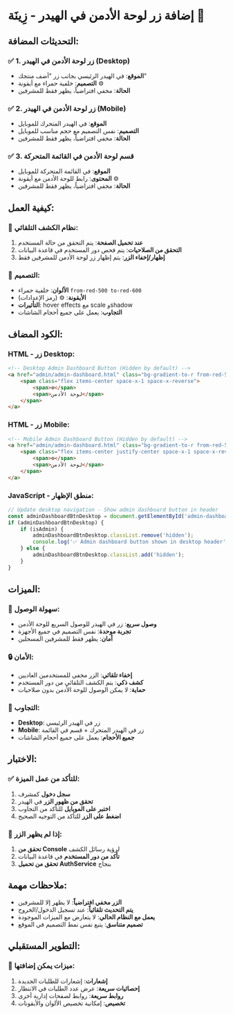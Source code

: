 # إضافة زر لوحة الأدمن في الهيدر - زِينَة 🎯

## التحديثات المضافة:

### ✅ 1. زر لوحة الأدمن في الهيدر (Desktop)
- **الموقع**: في الهيدر الرئيسي بجانب زر "أضف منتجك"
- **التصميم**: خلفية حمراء مع أيقونة ⚙️
- **الحالة**: مخفي افتراضياً، يظهر فقط للمشرفين

### ✅ 2. زر لوحة الأدمن في الهيدر (Mobile)
- **الموقع**: في الهيدر المتحرك للموبايل
- **التصميم**: نفس التصميم مع حجم مناسب للموبايل
- **الحالة**: مخفي افتراضياً، يظهر فقط للمشرفين

### ✅ 3. قسم لوحة الأدمن في القائمة المتحركة
- **الموقع**: في القائمة المتحركة للموبايل
- **المحتوى**: رابط للوحة الأدمن مع أيقونة ⚙️
- **الحالة**: مخفي افتراضياً، يظهر فقط للمشرفين

## كيفية العمل:

### 🔐 نظام الكشف التلقائي:
1. **عند تحميل الصفحة**: يتم التحقق من حالة المستخدم
2. **التحقق من الصلاحيات**: يتم فحص دور المستخدم في قاعدة البيانات
3. **إظهار/إخفاء الزر**: يتم إظهار زر لوحة الأدمن للمشرفين فقط

### 🎨 التصميم:
- **الألوان**: خلفية حمراء `from-red-500 to-red-600`
- **الأيقونة**: ⚙️ (رمز الإعدادات)
- **التأثيرات**: hover effects مع scale وshadow
- **التجاوب**: يعمل على جميع أحجام الشاشات

## الكود المضاف:

### HTML - زر Desktop:
```html
<!-- Desktop Admin Dashboard Button (Hidden by default) -->
<a href="admin/admin-dashboard.html" class="bg-gradient-to-r from-red-500 to-red-600 text-white text-xs px-3 py-2 rounded-lg font-semibold hover:from-red-600 hover:to-red-700 transform hover:scale-105 transition-all duration-200 hidden" id="admin-dashboard-btn-desktop">
    <span class="flex items-center space-x-1 space-x-reverse">
        <span>⚙️</span>
        <span>لوحة الأدمن</span>
    </span>
</a>
```

### HTML - زر Mobile:
```html
<!-- Mobile Admin Dashboard Button (Hidden by default) -->
<a href="admin/admin-dashboard.html" class="bg-gradient-to-r from-red-500 to-red-600 text-white text-xs px-2 py-2 rounded-lg font-semibold hover:from-red-600 hover:to-red-700 transform hover:scale-105 transition-all duration-200 text-center hidden" id="admin-dashboard-btn-mobile">
    <span class="flex items-center justify-center space-x-1 space-x-reverse">
        <span>⚙️</span>
        <span>لوحة الأدمن</span>
    </span>
</a>
```

### JavaScript - منطق الإظهار:
```javascript
// Update desktop navigation - Show admin dashboard button in header
const adminDashboardBtnDesktop = document.getElementById('admin-dashboard-btn-desktop');
if (adminDashboardBtnDesktop) {
    if (isAdmin) {
        adminDashboardBtnDesktop.classList.remove('hidden');
        console.log('✅ Admin dashboard button shown in desktop header');
    } else {
        adminDashboardBtnDesktop.classList.add('hidden');
    }
}
```

## الميزات:

### 🚀 سهولة الوصول:
- **وصول سريع**: زر في الهيدر للوصول السريع للوحة الأدمن
- **تجربة موحدة**: نفس التصميم في جميع الأجهزة
- **أمان**: يظهر فقط للمشرفين المسجلين

### 🔒 الأمان:
- **إخفاء تلقائي**: الزر مخفي للمستخدمين العاديين
- **كشف ذكي**: يتم الكشف التلقائي من دور المستخدم
- **حماية**: لا يمكن الوصول للوحة الأدمن بدون صلاحيات

### 📱 التجاوب:
- **Desktop**: زر في الهيدر الرئيسي
- **Mobile**: زر في الهيدر المتحرك + قسم في القائمة
- **جميع الأحجام**: يعمل على جميع أحجام الشاشات

## الاختبار:

### ✅ للتأكد من عمل الميزة:
1. **سجل دخول** كمشرف
2. **تحقق من ظهور الزر** في الهيدر
3. **اختبر على الموبايل** للتأكد من التجاوب
4. **اضغط على الزر** للتأكد من التوجيه الصحيح

### 🐛 إذا لم يظهر الزر:
1. **تحقق من Console** لرؤية رسائل الكشف
2. **تأكد من دور المستخدم** في قاعدة البيانات
3. **تحقق من تحميل AuthService** بنجاح

## ملاحظات مهمة:

- **الزر مخفي افتراضياً**: لا يظهر إلا للمشرفين
- **يتم التحديث تلقائياً**: عند تسجيل الدخول/الخروج
- **يعمل مع النظام الحالي**: لا يتعارض مع الميزات الموجودة
- **تصميم متناسق**: يتبع نفس نمط التصميم في الموقع

## التطوير المستقبلي:

### 🎯 ميزات يمكن إضافتها:
1. **إشعارات**: إشعارات للطلبات الجديدة
2. **إحصائيات سريعة**: عرض عدد الطلبات في الانتظار
3. **روابط سريعة**: روابط لصفحات إدارية أخرى
4. **تخصيص**: إمكانية تخصيص الألوان والأيقونات
